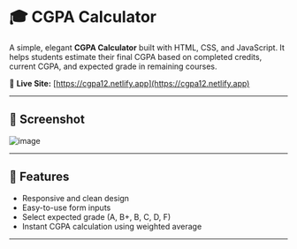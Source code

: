 
# 🎓 CGPA Calculator

A simple, elegant **CGPA Calculator** built with HTML, CSS, and JavaScript. It helps students estimate their final CGPA based on completed credits, current CGPA, and expected grade in remaining courses.

🔗 **Live Site:** [https://cgpa12.netlify.app](https://cgpa12.netlify.app)

---

## 📸 Screenshot

![image](https://github.com/user-attachments/assets/11f476c9-70e9-446d-a737-782f3bbc5499)

---

## 🚀 Features

- Responsive and clean design
- Easy-to-use form inputs
- Select expected grade (A, B+, B, C, D, F)
- Instant CGPA calculation using weighted average

---
